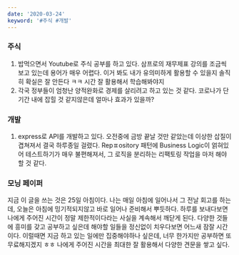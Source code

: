 ```yaml
---
date: '2020-03-24'
keyword: '#주식 #개발'
---
```


### 주식
1. 밥먹으면서 Youtube로 주식 공부를 하고 있다. 삼프로의 재무제표 강의를 조금씩 보고 있는데 용어가 매우 어렵다. 이거 봐도 내가 유의미하게 활용할 수 있을지 솔직히 확실은 잘 안든다 ㅋㅋ 시간 잘 활용해서 학습해봐야지
2. 각국 정부들이 엄청난 양적완화로 경제를 살리려고 하고 있는 것 같다. 코로나가 단기간 내에 잡힐 것 같지않은데 얼마나 효과가 있을까? 


### 개발
1. express로 API를 개발하고 있다. 오전중에 금방 끝날 것만 같았는데 이상한 삽질이 겹쳐져서 결국 하루종일 걸렸다. Repㅍository 패턴에 Business Logic이 얽혀있어 테스트하기가 매우 불편해져서, 그 로직을 분리하는 리팩토링 작업을 마저 해야할 것 같다. 


### 모닝 페이퍼
지금 이 글을 쓰는 것은 25일 아침이다. 나는 매일 아침에 일어나서 그 전날 회고를 하는데, 오늘은 아침에 밍기적되지않고 바로 일어나 준비해서 뿌듯하다. 
하루를 보내다보면 나에게 주어진 시간이 정말 제한적이다라는 사실을 계속해서 깨닫게 된다. 다양한 것들에 흥미를 갖고 공부하고 싶은데 해야할 일들을 정신없이 치우다보면 어느새 잠잘 시간이다. 
이럴때면 지금 하고 있는 일에만 집중해야하나 싶은데, 너무 한가지만 공부하면 또 무료해지겠지 ㅎㅎ 나에게 주어진 시간을 최대한 잘 활용해서 다양한 견문을 쌓고 싶다. 